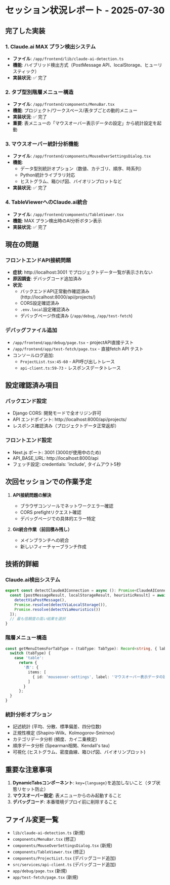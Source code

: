 # セッション状況レポート - 2025-07-30

## 完了した実装

### 1. Claude.ai MAX プラン検出システム
- **ファイル**: `/app/frontend/lib/claude-ai-detection.ts`
- **機能**: ハイブリッド検出方式（PostMessage API、localStorage、ヒューリスティック）
- **実装状況**: ✅ 完了

### 2. タブ型別階層メニュー構造
- **ファイル**: `/app/frontend/components/MenuBar.tsx`
- **機能**: プロジェクト/ワークスペース/表タブごとの動的メニュー
- **実装状況**: ✅ 完了
- **重要**: 表メニューの「マウスオーバー表示データの設定」から統計設定を起動

### 3. マウスオーバー統計分析機能
- **ファイル**: `/app/frontend/components/MouseOverSettingsDialog.tsx`
- **機能**: 
  - データ型別統計オプション（数値、カテゴリ、順序、時系列）
  - Python統計ライブラリ対応
  - ヒストグラム、箱ひげ図、バイオリンプロットなど
- **実装状況**: ✅ 完了

### 4. TableViewerへのClaude.ai統合
- **ファイル**: `/app/frontend/components/TableViewer.tsx`
- **機能**: MAX プラン検出時のAI分析ボタン表示
- **実装状況**: ✅ 完了

## 現在の問題

### フロントエンドAPI接続問題
- **症状**: http://localhost:3001 でプロジェクトデータ一覧が表示されない
- **原因調査**: デバッグコード追加済み
- **状況**: 
  - バックエンドAPI正常動作確認済み (http://localhost:8000/api/projects/)
  - CORS設定確認済み
  - `.env.local`設定確認済み
  - デバッグページ作成済み (`/app/debug`, `/app/test-fetch`)

### デバッグファイル追加
- `/app/frontend/app/debug/page.tsx` - projectAPI直接テスト
- `/app/frontend/app/test-fetch/page.tsx` - 直接fetch API テスト
- コンソールログ追加:
  - `ProjectList.tsx:45-60` - API呼び出しトレース
  - `api-client.ts:59-73` - レスポンスデータトレース

## 設定確認済み項目

### バックエンド設定
- Django CORS: 開発モードで全オリジン許可
- API エンドポイント: http://localhost:8000/api/projects/
- レスポンス確認済み（プロジェクトデータ正常返却）

### フロントエンド設定
- Next.js ポート: 3001 (3000が使用中のため)
- API_BASE_URL: http://localhost:8000/api
- フェッチ設定: credentials: 'include', タイムアウト5秒

## 次回セッションでの作業予定

1. **API接続問題の解決**
   - ブラウザコンソールでネットワークエラー確認
   - CORS prefightリクエスト確認
   - デバッグページでの具体的エラー特定

2. **Git統合作業（前回積み残し）**
   - メインブランチへの統合
   - 新しいフィーチャーブランチ作成

## 技術的詳細

### Claude.ai検出システム
```typescript
export const detectClaudeAIConnection = async (): Promise<ClaudeAIConnection> => {
  const [postMessageResult, localStorageResult, heuristicResult] = await Promise.all([
    detectViaPostMessage(),
    Promise.resolve(detectViaLocalStorage()),
    Promise.resolve(detectViaHeuristics())
  ]);
  // 最も信頼度の高い結果を選択
}
```

### 階層メニュー構造
```typescript
const getMenuItemsForTabType = (tabType: TabType): Record<string, { label: string; items: MenuItemType[] }> => {
  switch (tabType) {
    case 'table': 
      return {
        '表': {
          items: [
            { id: 'mouseover-settings', label: 'マウスオーバー表示データの設定' }
          ]
        }
      };
  }
}
```

### 統計分析オプション
- 記述統計 (平均、分散、標準偏差、四分位数)
- 正規性検定 (Shapiro-Wilk、Kolmogorov-Smirnov)
- カテゴリデータ分析 (頻度、カイ二乗検定)
- 順序データ分析 (Spearman相関、Kendall's tau)
- 可視化 (ヒストグラム、密度曲線、箱ひげ図、バイオリンプロット)

## 重要な注意事項

1. **DynamicTabsコンポーネント**: `key={language}`を追加しないこと（タブ状態リセット防止）
2. **マウスオーバー設定**: 表メニューからのみ起動すること
3. **デバッグコード**: 本番環境デプロイ前に削除すること

## ファイル変更一覧
- `lib/claude-ai-detection.ts` (新規)
- `components/MenuBar.tsx` (修正)
- `components/MouseOverSettingsDialog.tsx` (新規)
- `components/TableViewer.tsx` (修正)
- `components/ProjectList.tsx` (デバッグコード追加)
- `src/services/api-client.ts` (デバッグコード追加)
- `app/debug/page.tsx` (新規)
- `app/test-fetch/page.tsx` (新規)
